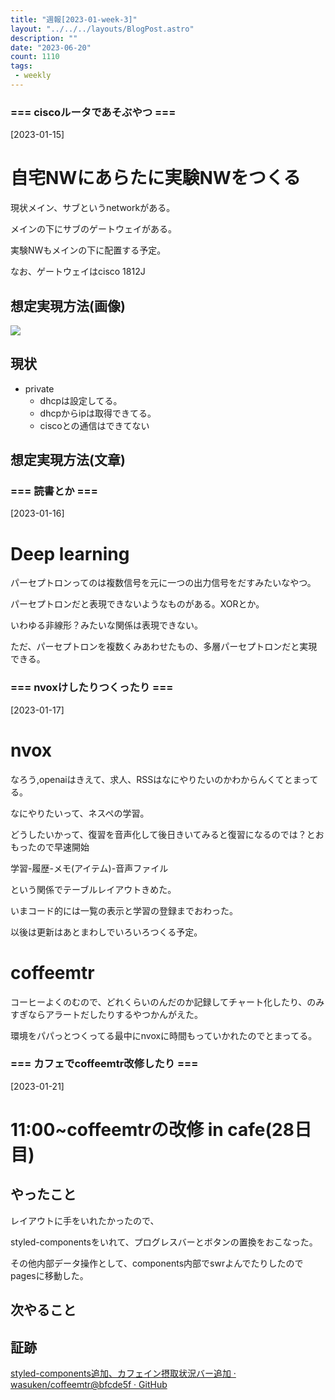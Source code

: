 ```yaml
---
title: "週報[2023-01-week-3]"
layout: "../../../layouts/BlogPost.astro"
description: ""
date: "2023-06-20"
count: 1110
tags:
 - weekly
---
```





### === ciscoルータであそぶやつ ===

[2023-01-15]

# 自宅NWにあらたに実験NWをつくる

現状メイン、サブというnetworkがある。

メインの下にサブのゲートウェイがある。

実験NWもメインの下に配置する予定。

なお、ゲートウェイはcisco 1812J

## 想定実現方法(画像)

![](nw.png)

## 現状

- private
  - dhcpは設定してる。
  - dhcpからipは取得できてる。
  - ciscoとの通信はできてない

## 想定実現方法(文章)


### === 読書とか ===

[2023-01-16]

# Deep learning

パーセプトロンってのは複数信号を元に一つの出力信号をだすみたいなやつ。

パーセプトロンだと表現できないようなものがある。XORとか。

いわゆる非線形？みたいな関係は表現できない。

ただ、パーセプトロンを複数くみあわせたもの、多層パーセプトロンだと実現できる。


### === nvoxけしたりつくったり ===

[2023-01-17]

# nvox

なろう,openaiはきえて、求人、RSSはなにやりたいのかわからんくてとまってる。

なにやりたいって、ネスペの学習。

どうしたいかって、復習を音声化して後日きいてみると復習になるのでは？とおもったので早速開始

学習-履歴-メモ(アイテム)-音声ファイル

という関係でテーブルレイアウトきめた。

いまコード的には一覧の表示と学習の登録までおわった。

以後は更新はあとまわしでいろいろつくる予定。

# coffeemtr

コーヒーよくのむので、どれくらいのんだのか記録してチャート化したり、のみすぎならアラートだしたりするやつかんがえた。

環境をパパっとつくってる最中にnvoxに時間もっていかれたのでとまってる。


### === カフェでcoffeemtr改修したり ===

[2023-01-21]

# 11:00~coffeemtrの改修 in cafe(28日目)

## やったこと

レイアウトに手をいれたかったので、

styled-componentsをいれて、プログレスバーとボタンの置換をおこなった。

その他内部データ操作として、components内部でswrよんでたりしたのでpagesに移動した。

## 次やること



## 証跡

[styled-components追加、カフェイン摂取状況バー追加 · wasuken/coffeemtr@bfcde5f · GitHub](https://github.com/wasuken/coffeemtr/commit/bfcde5f5611b92679df1bc4102eb9ace3296ac87#diff-88a36bc7a53bfa58c6f451464798d631d785160dfacfdaf9479be7a0b1d7e5e5)
